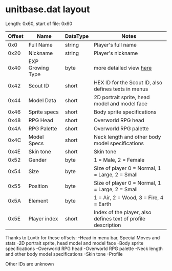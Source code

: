 # unitbase.dat layout
Length: 0x60, start of file: 0x60

| Offset | Name | DataType | Notes |
| --- | --- | --- | --- |
| 0x0 | Full Name | string | Player's full name |
| 0x20 | Nickname | string | Player's nickname |
| 0x40 | EXP Growing Type | byte | more detailed view [here](https://github.com/SwareJonge/Inazuma-Eleven-Toolbox/blob/master/Inazuma-Eleven-Toolbox/Logic/EXP.cs) |
| 0x42 | Scout ID | short | HEX ID for the Scout ID, also defines texts in menus |
| 0x44 | Model Data | short | 2D portrait sprite, head model and model face |
| 0x46 | Sprite specs | short | Body sprite specifications |
| 0x48 | RPG Head | short | Overworld RPG head |
| 0x4A | RPG Palette | short | Overworld RPG palette |
| 0x4C | Model Specs | short | Neck length and other body model specifications |
| 0x4E | Skin tone | short | Skin tone |
| 0x52 | Gender | byte | 1 = Male, 2 = Female |
| 0x54 | Size | byte | Size of player 0 = Normal, 1 = Large, 2 = Small |
| 0x55 | Position | byte | Size of player 0 = Normal, 1 = Large, 2 = Small |
| 0x5A | Element | byte | 1 = Air, 2 = Wood, 3 = Fire, 4 = Earth |
| 0x5E | Player index | short | Index of the player, also defines text of profile description |

Thanks to Luvtir for these offsets:
-Head in menu bar, Special Moves and stats
-2D portrait sprite, head model and model face
-Body sprite specifications
-Overworld RPG head
-Overworld RPG palette
-Neck length and other body model specifications
-Skin tone
-Profile

Other IDs are unknown
